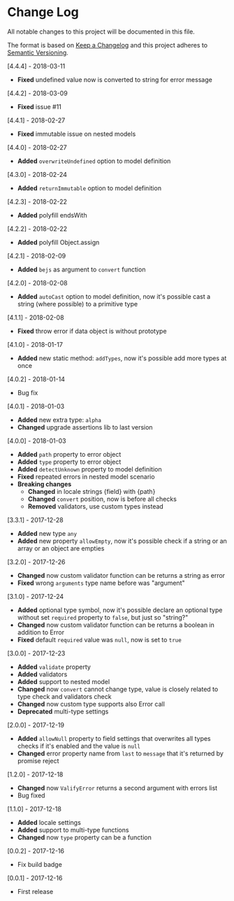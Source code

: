 # Change Log
All notable changes to this project will be documented in this file.

The format is based on [Keep a Changelog](http://keepachangelog.com/)
and this project adheres to [Semantic Versioning](http://semver.org/).

[4.4.4] - 2018-03-11
- **Fixed** undefined value now is converted to string for error message

[4.4.2] - 2018-03-09
- **Fixed** issue #11

[4.4.1] - 2018-02-27
- **Fixed** immutable issue on nested models

[4.4.0] - 2018-02-27
- **Added** `overwriteUndefined` option to model definition

[4.3.0] - 2018-02-24
- **Added** `returnImmutable` option to model definition

[4.2.3] - 2018-02-22
- **Added** polyfill endsWith

[4.2.2] - 2018-02-22
- **Added** polyfill Object.assign

[4.2.1] - 2018-02-09
- **Added** `bejs` as argument to `convert` function

[4.2.0] - 2018-02-08
- **Added** `autoCast` option to model definition, now it's possible cast a string (where possible) to a primitive type

[4.1.1] - 2018-02-08
- **Fixed** throw error if data object is without prototype

[4.1.0] - 2018-01-17
- **Added** new static method: `addTypes`, now it's possible add more types at once

[4.0.2] - 2018-01-14
- Bug fix

[4.0.1] - 2018-01-03
- **Added** new extra type: `alpha`
- **Changed** upgrade assertions lib to last version

[4.0.0] - 2018-01-03
- **Added** `path` property to error object
- **Added** `type` property to error object
- **Added** `detectUnknown` property to model definition
- **Fixed** repeated errors in nested model scenario
- **Breaking changes**
    - **Changed** in locale strings {field} with {path}
    - **Changed** `convert` position, now is before all checks
    - **Removed** validators, use custom types instead

[3.3.1] - 2017-12-28
- **Added** new type `any`
- **Added** new property `allowEmpty`, now it's possible check if a string or an array or an object are empties

[3.2.0] - 2017-12-26
- **Changed** now custom validator function can be returns a string as error
- **Fixed** wrong `arguments` type name before was "argument" 

[3.1.0] - 2017-12-24
- **Added** optional type symbol, now it's possible declare an optional type without set `required` property to `false`, but just so "string?"
- **Changed** now custom validator function can be returns a boolean in addition to Error
- **Fixed** default `required` value was `null`, now is set to `true`

[3.0.0] - 2017-12-23
- **Added** `validate` property
- **Added** validators
- **Added** support to nested model
- **Changed** now `convert` cannot change type, value is closely related to type check and validators check
- **Changed** now custom type supports also Error call
- **Deprecated** multi-type settings

[2.0.0] - 2017-12-19
- **Added** `allowNull` property to field settings that overwrites all types checks if it's enabled and the value is `null`
- **Changed** error property name from `last` to `message` that it's returned by promise reject

[1.2.0] - 2017-12-18
- **Changed** now `ValifyError` returns a second argument with errors list
- Bug fixed

[1.1.0] - 2017-12-18
- **Added** locale settings
- **Added** support to multi-type functions
- **Changed** now `type` property can be a function

[0.0.2] - 2017-12-16
- Fix build badge

[0.0.1] - 2017-12-16
- First release